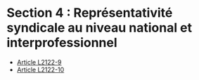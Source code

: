 # Section 4 : Représentativité syndicale au niveau national et interprofessionnel

* [Article L2122-9](./LEGIARTI000022926907.md)
* [Article L2122-10](./LEGIARTI000019353532.md)
